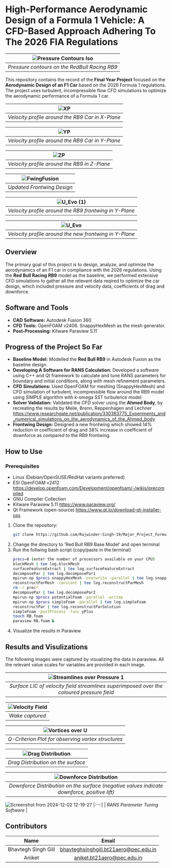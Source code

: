 # High-Performance Aerodynamic Design of a Formula 1 Vehicle: A CFD-Based Approach Adhering To The 2026 FIA Regulations
| ![Pressure Contours Iso](https://github.com/user-attachments/assets/4453661a-3595-451d-82c3-3442003376d7) |
|:--:| 
| *Pressure contours on the RedBull Racing RB9* |

This repository contains the record of the **Final Year Project** focused on the **Aerodynamic Design of an F1 Car** based on the 2026 Formula 1 regulations. The project uses turbulent, incompressible flow CFD simulations to optimize the aerodynamic performance of a Formula 1 car.

| ![XP](https://github.com/user-attachments/assets/c0aa6cdf-30f5-4788-b43e-fe9ceb61a508) |
|:--:| 
| *Velocity profile around the RB9 Car in X-Plane* |

| ![YP](https://github.com/user-attachments/assets/a0298fb4-2aa6-44dc-b190-6364938549d0) |
|:--:| 
| *Velocity profile around the RB9 Car in Y-Plane* |

| ![ZP](https://github.com/user-attachments/assets/8ee1e2d5-a836-429d-9421-aae6cfb572a4) |
|:--:| 
| *Velocity profile around the RB9 in Z-Plane* |

| ![FwingFusion](https://github.com/user-attachments/assets/9813c0bd-6c30-44b8-a941-c464d3c54061) |
|:--:| 
| *Updated Frontwing Design* |

| ![U_Evo (1)](https://github.com/user-attachments/assets/6c8b25b0-a133-48c6-81b4-9129c372bf7e) |
|:--:|
| *Velocity profile around the RB9 frontwing in Y-Plane* |

| ![U_Evo](https://github.com/user-attachments/assets/da3dccfb-51b6-4e98-add3-9f8de8b9307f) |
|:--:| 
| *Velocity profile around the new frontwing in Y-Plane* |

## Overview  

The primary goal of this project is to design, analyze, and optimize the aerodynamics of an F1 car in compliance with the 2026 regulations. Using the **Red Bull Racing RB9** model as the baseline, we performed extensive CFD simulations to gather all the relevant data reqired to optimize the car design, which included pressure and velocity data, coefficients of drag and downforce.
## Software and Tools  

- **CAD Software:** Autodesk Fusion 360  
- **CFD Tools:** OpenFOAM v2406. SnappyHexMesh as the mesh generator. 
- **Post-Processing:** Kitware Paraview 5.11

## Progress of the Project So Far  

- **Baseline Model:** Modelled the **Red Bull RB9** in Autodesk Fusion as the baseline design.
- **Developing A Software for RANS Calculation:** Developed a software using C++ and Qt framework to calculate and tune RANS parameters for boundary and initial conditions, along with mesh refinement parameters.
- **CFD Simulations:** Used OpenFOAM for meshing (SnappyHexMesh) and CFD simulation of turbulent, incompressible flow around the RB9 model using SIMPLE algorithm with k-omega SST turbulence model   
- **Solver Validation:** Validated the CFD solver using the **Ahmed Body**, by recreating the results by Meile, Brenn, Reppenhagen and Lechner https://www.researchgate.net/publication/330383775_Experiments_and_numerical_simulations_on_the_aerodynamics_of_the_Ahmed_body
- **Frontwing Design:** Designed a new frontwing which showed 14% reduction in coefficient of drag and 38% increase in coefficient of downforce as compared to the RB9 frontwing.

## How to Use  

### Prerequisites
- Linux (Debian/OpenSUSE/RedHat variants preferred)
- ESI OpenFOAM v2412 https://develop.openfoam.com/Development/openfoam/-/wikis/precompiled
- GNU Compiler Collection 
- Kitware Paraview 5.11 https://www.paraview.org/
- Qt Framework (open-source) https://www.qt.io/download-qt-installer-oss

1. Clone the repository:  
   ```bash  
   git clone https://github.com/Rajwinder-Singh-19/Major_Project_Formula1_Aerodynamics.git
   ```
2. Change the directory to 'Red Bull RB9 Base Model' and open terminal
3. Run the follwing bash script (copy/paste in the terminal)
   ```bash
   procs=8 (enter the number of processors available on your CPU)
   blockMesh | tee log.blockMesh
   surfaceFeatureExtract | tee log.surfaceFeatureExtract
   decomposePar | tee log.decomposePar1
   mpirun-np $procs snappyHexMesh -overwrite -parallel | tee log.snappyHexMesh
   reconstructParMesh -constant | tee log.reconstructParMesh
   rm -r proc*
   decomposePar | tee log.decomposePar2
   mpirun-np $procs potentialFoam -parallel -writep
   mpirun-np $procs simpleFoam -parallel | tee log.simpleFoam
   reconstructPar | tee log.reconstructParSolution
   simpleFoam -postProcess -func yPlus
   touch RB.foam
   paraview RB.foam &
   ```
4. Visualize the results in Paraview

## Results and Visulizations
The following images were captured by visualizing the data in paraview. All the relevant value scales for variables are provided in each image.

| ![Streamlines over Pressure 1](https://github.com/user-attachments/assets/c47a8cdd-3003-4411-9ca2-6b7f634a20ad) |
|:-:|
| *Surface LIC of velocity field streamlines superimposed over the coloured pressure field* |

| ![Velocity Field](https://github.com/user-attachments/assets/7f3dc432-cde3-4f13-9514-5333e085dc00) |
|:--:| 
| *Wake captured* |

| ![Vortices over U](https://github.com/user-attachments/assets/8727bd1f-0646-4fe5-b7da-0cb5a694073f) |
|:--:| 
| *Q-Criterion Plot for observing vortex structures* |

| ![Drag Distribution](https://github.com/user-attachments/assets/b6b512ff-8a7d-4d22-82b6-4fa0a24d15df) |
|:--:| 
| *Drag Distribution on the surface* |

| ![Downforce Distribution](https://github.com/user-attachments/assets/ce56513f-f1cc-468e-8395-e3e70d2e4be3) |
|:--:| 
| *Downforce Distribution on the surface (negative values indicate downforce, positive lift)* |

![Screenshot from 2024-12-02 12-19-27](https://github.com/user-attachments/assets/c687adab-3eed-4da8-a485-de5403ec9060)
|:--:| 
| *RANS Parameter Tuning Software* |

## Contributors

| Name | Email |
| :---: | :---: |
| Bhavtegh Singh Gill | bhavteghsinghgill.bt21aero@pec.edu.in |
| Aniket | aniket.bt21aero@pec.edu.in |
